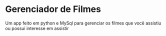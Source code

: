 # Gerenciador de Filmes
 
Um app feito em python e MySql para gerenciar os filmes que você assistiu ou possui interesse em assistir
